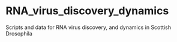 # RNA_virus_discovery_dynamics
Scripts and data for RNA virus discovery, and dynamics in Scottish Drosophila
